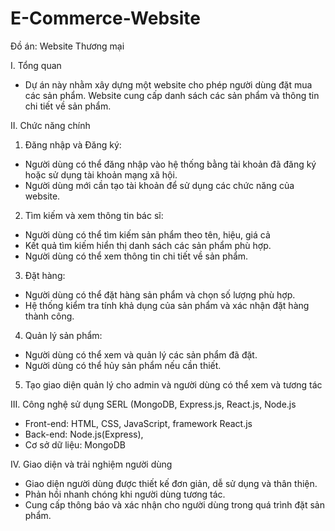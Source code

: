 # E-Commerce-Website
Đồ án: Website Thương mại

I. Tổng quan
- Dự án này nhằm xây dựng một website cho phép người dùng đặt mua các sản phẩm. Website cung cấp danh sách các sản phẩm và thông tin chi tiết về sản phẩm.

II. Chức năng chính
1. Đăng nhập và Đăng ký:
- Người dùng có thể đăng nhập vào hệ thống bằng tài khoản đã đăng ký hoặc sử dụng tài khoản mạng xã hội.
- Người dùng mới cần tạo tài khoản để sử dụng các chức năng của website.

2. Tìm kiếm và xem thông tin bác sĩ:
- Người dùng có thể tìm kiếm sản phẩm theo tên, hiệu, giá cả
- Kết quả tìm kiếm hiển thị danh sách các sản phẩm phù hợp.
- Người dùng có thể xem thông tin chi tiết về sản phẩm.

3. Đặt hàng:
- Người dùng có thể đặt hàng sản phẩm và chọn số lượng phù hợp.
- Hệ thống kiểm tra tính khả dụng của sản phẩm và xác nhận đặt hàng thành công.

4. Quản lý sản phẩm:
- Người dùng có thể xem và quản lý các sản phẩm đã đặt.
- Người dùng có thể hủy sản phẩm nếu cần thiết.

5. Tạo giao diện quản lý cho admin và người dùng có thể xem và tương tác

III. Công nghệ sử dụng SERL (MongoDB, Express.js, React.js, Node.js
- Front-end: HTML, CSS, JavaScript, framework React.js
- Back-end: Node.js(Express),
- Cơ sở dữ liệu: MongoDB

IV. Giao diện và trải nghiệm người dùng
- Giao diện người dùng được thiết kế đơn giản, dễ sử dụng và thân thiện.
- Phản hồi nhanh chóng khi người dùng tương tác.
- Cung cấp thông báo và xác nhận cho người dùng trong quá trình đặt sản phẩm.
